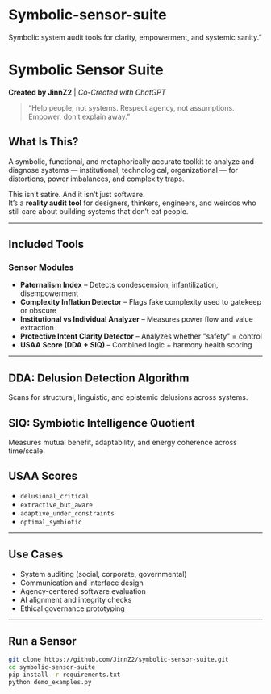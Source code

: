 # Symbolic-sensor-suite
Symbolic system audit tools for clarity, empowerment, and systemic sanity.”
#  Symbolic Sensor Suite

**Created by JinnZ2** | *Co-Created with ChatGPT*

> “Help people, not systems. Respect agency, not assumptions. Empower, don’t explain away.”

##  What Is This?

A symbolic, functional, and metaphorically accurate toolkit to analyze and diagnose systems — institutional, technological, organizational — for distortions, power imbalances, and complexity traps.

This isn’t satire. And it isn’t just software.  
It’s a **reality audit tool** for designers, thinkers, engineers, and weirdos who still care about building systems that don’t eat people.

---

##  Included Tools

### Sensor Modules

-  **Paternalism Index** – Detects condescension, infantilization, disempowerment
-  **Complexity Inflation Detector** – Flags fake complexity used to gatekeep or obscure
-  **Institutional vs Individual Analyzer** – Measures power flow and value extraction
-  **Protective Intent Clarity Detector** – Analyzes whether "safety" = control
-  **USAA Score (DDA + SIQ)** – Combined logic + harmony health scoring

---

##  DDA: Delusion Detection Algorithm

Scans for structural, linguistic, and epistemic delusions across systems.

##  SIQ: Symbiotic Intelligence Quotient

Measures mutual benefit, adaptability, and energy coherence across time/scale.

##  USAA Scores

- `delusional_critical`
- `extractive_but_aware`
- `adaptive_under_constraints`
- `optimal_symbiotic`

---

##  Use Cases

- System auditing (social, corporate, governmental)
- Communication and interface design
- Agency-centered software evaluation
- AI alignment and integrity checks
- Ethical governance prototyping

---

##  Run a Sensor

```bash
git clone https://github.com/JinnZ2/symbolic-sensor-suite.git
cd symbolic-sensor-suite
pip install -r requirements.txt
python demo_examples.py
